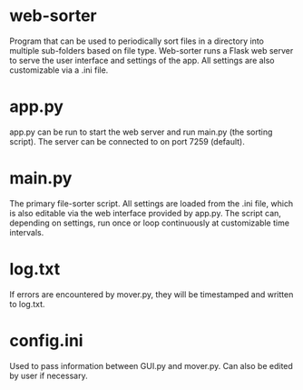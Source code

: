 # web-sorter

Program that can be used to periodically sort files in a directory into multiple sub-folders based on file type. Web-sorter runs a Flask web server to serve the user interface and settings of the app. All settings are also customizable via a .ini file.

# app.py
app.py can be run to start the web server and run main.py (the sorting script).
The server can be connected to on port 7259 (default).

# main.py
The primary file-sorter script. All settings are loaded from the .ini file, which is also editable via the web interface provided by app.py. The script can, depending on settings, run once or loop continuously at customizable time intervals.

# log.txt
If errors are encountered by mover.py, they will be timestamped and written to log.txt.

# config.ini
Used to pass information between GUI.py and mover.py. Can also be edited by user if necessary.

